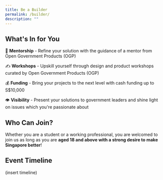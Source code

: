 ```yaml
---
title: Be a Builder
permalink: /builder/
description: ""
---
```

## **What's In for You**
👤 **Mentorship** - Refine your solution with the guidance of a mentor from Open Government Products (OGP)

✍️ **Workshops** - Upskill yourself through design and product workshops curated by Open Government Products (OGP)

💰 **Funding** - Bring your projects to the next level with cash funding up to S$10,000

👁 **Visibility** - Present your solutions to government leaders and shine light on issues which you're passionate about

## **Who Can Join?**
Whether you are a student or a working professional, you are welcomed to join us as long as you are **aged 18 and above with a strong desire to make Singapore better**!

## **Event Timeline**
(insert timeline)